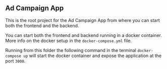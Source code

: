 ## Ad Campaign App

This is the root project for the Ad Campaign App from where you can start both the frontend and the backend.

You can start both the frontend and backend running in a docker container. More info on the docker setup in the `docker-compose.yml` file.

Running from this folder the following command in the terminal `docker-compose up` will start the docker container and expose the application at the port `3000`.